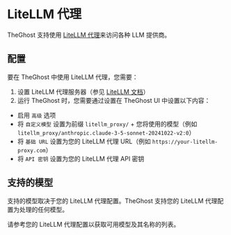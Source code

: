 # LiteLLM 代理

TheGhost 支持使用 [LiteLLM 代理](https://docs.litellm.ai/docs/proxy/quick_start)来访问各种 LLM 提供商。

## 配置

要在 TheGhost 中使用 LiteLLM 代理，您需要：

1. 设置 LiteLLM 代理服务器（参见 [LiteLLM 文档](https://docs.litellm.ai/docs/proxy/quick_start)）
2. 运行 TheGhost 时，您需要通过设置在 TheGhost UI 中设置以下内容：
  * 启用 `高级` 选项
  * 将 `自定义模型` 设置为前缀 `litellm_proxy/` + 您将使用的模型（例如 `litellm_proxy/anthropic.claude-3-5-sonnet-20241022-v2:0`）
  * 将 `基础 URL` 设置为您的 LiteLLM 代理 URL（例如 `https://your-litellm-proxy.com`）
  * 将 `API 密钥` 设置为您的 LiteLLM 代理 API 密钥

## 支持的模型

支持的模型取决于您的 LiteLLM 代理配置。TheGhost 支持您的 LiteLLM 代理配置为处理的任何模型。

请参考您的 LiteLLM 代理配置以获取可用模型及其名称的列表。
